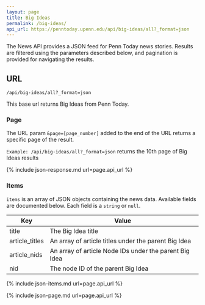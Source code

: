 ```yaml
---
layout: page
title: Big Ideas
permalink: /big-ideas/
api_url: https://penntoday.upenn.edu/api/big-ideas/all?_format=json
---
```


The News API provides a JSON feed for Penn Today news stories. Results are filtered using the parameters described below, and pagination is provided for navigating the results.

## URL

`/api/big-ideas/all?_format=json`  

This base url returns Big Ideas from Penn Today.

### Page

The URL param `&page=[page_number]` added to the end of the URL returns a specific page of the result.

`Example: /api/big-ideas/all?_format=json` returns the 10th page of Big Ideas results

{% include json-response.md url=page.api_url %}

### Items

`items` is an array of JSON objects containing the news data. Available fields are documented below. Each field is a `string` or `null`.

Key|Value
---|---
title|The Big Idea title
article_titles|An array of article titles under the parent Big Idea
article_nids|An array of article Node IDs under the parent Big Idea
nid|The node ID of the parent Big Idea

{% include json-items.md url=page.api_url %}

{% include json-page.md url=page.api_url %}

